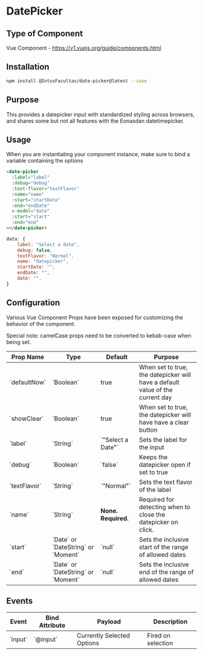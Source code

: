 # DatePicker

## Type of Component

Vue Component - https://v1.vuejs.org/guide/components.html

## Installation

```bash
npm install @IntusFacultas/date-picker@latest --save
```

## Purpose

This provides a datepicker input with standardized styling across browsers, and shares some but not all features with the Eonasdan datetimepicker.

## Usage

When you are instantiating your component instance, make sure to bind a variable containing the options

```html
<date-picker
  :label="label"
  :debug="debug"
  :text-flavor="textFlavor"
  :name="name"
  :start="startDate"
  :end="endDate"
  v-model="date"
  :start="start"
  :end="end"
></date-picker>
```

```javascript
data: {
    label: "Select a date",
    debug: false,
    textFlavor: "Normal",
    name: "datepicker",
    startDate: "",
    endDate: "",
    date: "",
}
```

## Configuration

Various Vue Component Props have been exposed for customizing the behavior of the component.

Special note: camelCase props need to be converted to kebab-case when being set.

<table>
    <thead>
        <tr>
            <th>Prop Name</th>
            <th>Type</th>
            <th>Default</th>
            <th>Purpose</th>
        </tr>
    </thead>
    <tbody>
        <tr><td>`defaultNow`</td><td>`Boolean`</td><td>true</td><td>When set to true, the datepicker will have a default value of the current day</td></tr>
        <tr><td>`showClear`</td><td>`Boolean`</td><td>true</td><td>When set to true, the datepicker will have have a clear button</td></tr>
        <tr><td>`label`</td><td>`String`</td><td>`"Select a Date"`</td><td>Sets the label for the input</td></tr>
        <tr><td>`debug`</td><td>`Boolean`</td><td>`false`</td><td>Keeps the datepicker open if set to true</td></tr>
        <tr><td>`textFlavor`</td><td>`String`</td><td>`"Normal"`</td><td>Sets the text flavor of the label</td></tr>
        <tr><td>`name`</td><td>`String`</td><td><b>None. Required.</b></td><td>Required for detecting when to close the datepicker on click.</td></tr>
        <tr><td>`start`</td><td>`Date` or `DateString` or `Moment`</td><td>`null`</td><td>Sets the inclusive start of the range of allowed dates</td></tr>
        <tr><td>`end`</td><td>`Date` or `DateString` or `Moment`</td><td>`null`</td><td>Sets the inclusive end of the range of allowed dates</td></tr>
    </tbody>
</table>

## Events

<table>
    <thead>
        <tr>
            <th>Event</th>
            <th>Bind Attribute</th>
            <th>Payload</th>
            <th>Description</th>
        </tr>
    </thead>
    <tbody>
        <tr>
            <td>`input`</td>
            <td>`@input`</td>
            <td>Currently Selected Options</td>
            <td>Fired on selection</td>
        </tr>
    </tbody>
</table>
